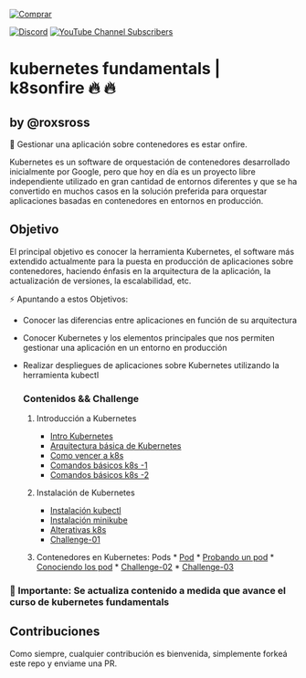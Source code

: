 [![Comprar](https://www.buymeacoffee.com/assets/img/custom_images/orange_img.png)](https://www.buymeacoffee.com/roxsross)

[![Discord](https://img.shields.io/discord/729672926432985098?style=social&label=Discord&logo=discord)](https://discord.gg/5fqHuBq6pf)
[![YouTube Channel Subscribers](https://img.shields.io/youtube/channel/subscribers/UCxPD7bsocoAMq8Dj18kmGyQ?style=social)](https://www.youtube.com/channel/UCa-FcaB75ZtqWd1YCWW6INQ?sub_confirmation=1)

# kubernetes fundamentals | k8sonfire 🔥 🔥 
## by @roxsross

📌 Gestionar una aplicación sobre contenedores es estar onfire.

Kubernetes es un software de orquestación de contenedores desarrollado
inicialmente por Google, pero que hoy en día es un proyecto libre
independiente utilizado en gran cantidad de entornos diferentes y que
se ha convertido en muchos casos en la solución preferida para
orquestar aplicaciones basadas en contenedores en entornos en
producción.

## Objetivo

El principal objetivo es conocer la herramienta Kubernetes, 
el software más extendido actualmente para la puesta en
producción de aplicaciones sobre contenedores, haciendo énfasis en la
arquitectura de la aplicación, la actualización de versiones, la
escalabilidad, etc.

⚡ Apuntando a estos Objetivos:

* Conocer las diferencias entre aplicaciones en función de su
  arquitectura
* Conocer Kubernetes y los elementos principales que nos permiten
  gestionar una aplicación en un entorno en producción
* Realizar despliegues de aplicaciones sobre Kubernetes utilizando la
  herramienta kubectl

  ### Contenidos && Challenge

  1. Introducción a Kubernetes
        * [Intro Kubernetes](../k8sonfire/kubernetes/01/introk8s.md)
        * [Arquitectura básica de Kubernetes](../k8sonfire/kubernetes/01/arquitecturak8s.md)
        * [Como vencer a k8s](../k8sonfire/kubernetes/01/retok8s.md)
        * [Comandos básicos k8s -1](../k8sonfire/doc/kubernetes-comandos-basicos-1.png)
        * [Comandos básicos k8s -2](../k8sonfire/doc/kubernetes-comandos-basicos-2.png)
  1. Instalación de Kubernetes 
        * [Instalación kubectl](../k8sonfire/kubernetes/01/kubectl.md)
        * [Instalación minikube](../k8sonfire/kubernetes/01/minikube.md)
        * [Alterativas k8s](../k8sonfire/kubernetes/01/alternativask8s.md)
        * [Challenge-01](../k8sonfire/challenge/01/actividad1.md) 

  1. Contenedores en Kubernetes: Pods 
          * [Pod](../k8sonfire/kubernetes/02/pod.md)
          * [Probando un pod](../k8sonfire/kubernetes/02/probando_un_pod.md)
          * [Conociendo los pod](../k8sonfire/kubernetes/02/gestionando_pod.md)
          * [Challenge-02](../k8sonfire/challenge/02/actividad2.md)
          * [Challenge-03](../k8sonfire/challenge/03/actividad3.md)     

### 🔔 Importante: Se actualiza contenido a medida que avance el curso de kubernetes fundamentals


## Contribuciones

Como siempre, cualquier contribución es bienvenida, simplemente forkeá este repo y enviame una PR.  